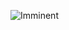 ![Imminent](https://github.com/yuankong666/Ultimate-RAT-Collection/assets/128066597/bde22733-61a2-45ed-a667-3960039e6c8c)
